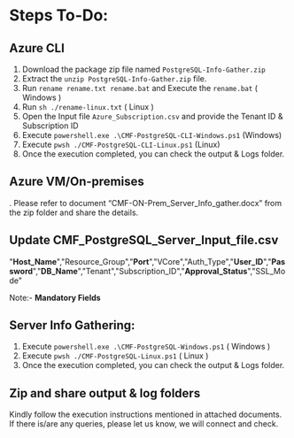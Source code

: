# Steps To-Do:

## Azure CLI
1.	Download the package zip file named `PostgreSQL-Info-Gather.zip`
2.	Extract the `unzip PostgreSQL-Info-Gather.zip` file.
3.	Run `rename rename.txt rename.bat` and Execute the `rename.bat` ( Windows ) 
4. Run `sh ./rename-linux.txt` ( Linux )
5.	Open the Input file `Azure_Subscription.csv` and provide the Tenant ID & Subscription ID 
6.	Execute `powershell.exe .\CMF-PostgreSQL-CLI-Windows.ps1` (Windows)
7. Execute `pwsh ./CMF-PostgreSQL-CLI-Linux.ps1` (Linux)
8.	Once the execution completed, you can check the output & Logs folder.

## Azure VM/On-premises
. Please refer to document “CMF-ON-Prem_Server_Info_gather.docx” from the zip folder and share the details.

## Update CMF_PostgreSQL_Server_Input_file.csv 
 "**Host_Name**","Resource_Group","**Port**","VCore","Auth_Type","**User_ID**","**Password**","**DB_Name**","Tenant","Subscription_ID","**Approval_Status**","SSL_Mode"

 Note:- **Mandatory Fields** 
## Server Info Gathering:
1.	Execute `powershell.exe .\CMF-PostgreSQL-Windows.ps1` ( Windows )
2. Execute `pwsh ./CMF-PostgreSQL-Linux.ps1` ( Linux )
3.	Once the execution completed, you can check the output & Logs folder.

## Zip and share output & log folders 

Kindly follow the execution instructions mentioned in attached documents. 
If there is/are any queries, please let us know, we will connect and check.
##